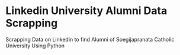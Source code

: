 # Linkedin University Alumni Data Scrapping
Scrapping Data on Linkedin to find Alumni of Soegijapranata Catholic University Using Python
